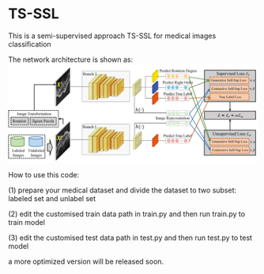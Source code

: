 # TS-SSL
This is a semi-supervised approach TS-SSL for medical images classification

The network architecture is shown as:
![blockchain](https://github.com/ZhangYH0502/TS-SSL/blob/master/figure/figure1.jpg "network architecture")

How to use this code:

(1) prepare your medical dataset and divide the dataset to two subset: labeled set and unlabel set

(2) edit the customised train data path in train.py and then run train.py to train model

(3) edit the customised test data path in test.py and then run test.py to test model

a more optimized version will be released soon. 
